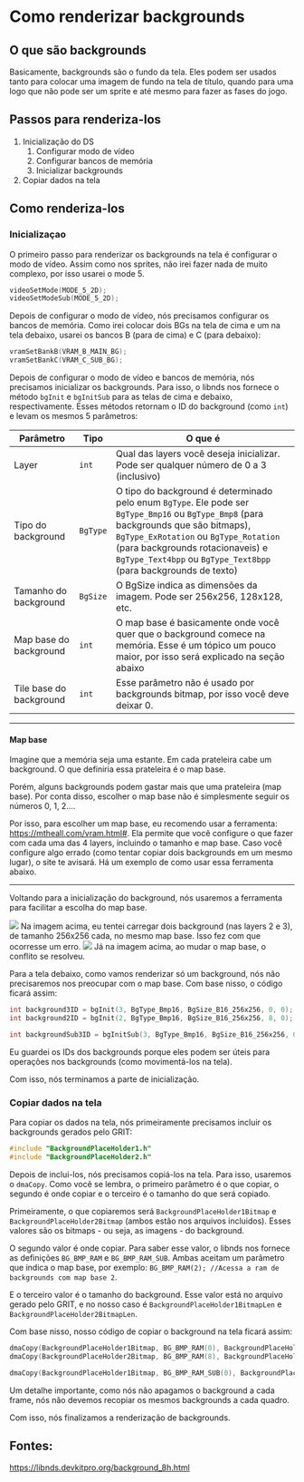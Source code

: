 # Como renderizar backgrounds
## O que são backgrounds
Basicamente, backgrounds são o fundo da tela. Eles podem ser usados tanto para colocar uma imagem de fundo na tela de título, quando para uma logo que não pode ser um sprite e até mesmo para fazer as fases do jogo.

## Passos para renderiza-los
1. Inicialização do DS
	1. Configurar modo de vídeo
	2. Configurar bancos de memória
	3. Inicializar backgrounds
3. Copiar dados na tela

## Como renderiza-los
### Inicializaçao
O primeiro passo para renderizar os backgrounds na tela é configurar o modo de vídeo. Assim como nos sprites, não irei fazer nada de muito complexo, por isso usarei o mode 5.
``` C++
videoSetMode(MODE_5_2D);
videoSetModeSub(MODE_5_2D);
```

Depois de configurar o modo de vídeo, nós precisamos configurar os bancos de memória. Como irei colocar dois BGs na tela de cima e um na tela debaixo, usarei os bancos B (para de cima) e C (para debaixo):
``` C++
vramSetBankB(VRAM_B_MAIN_BG);  
vramSetBankC(VRAM_C_SUB_BG);
```

Depois de configurar o modo de vídeo e bancos de memória, nós precisamos inicializar os backgrounds. Para isso, o libnds nos fornece o método `bgInit` e `bgInitSub` para as telas de cima e debaixo, respectivamente. Esses métodos retornam o ID do background (como `int`) e levam os mesmos 5 parâmetros:

|**Parâmetro**|**Tipo**|**O que é**|
|---|---|---|
|Layer|`int`|Qual das layers você deseja inicializar. Pode ser qualquer número de 0 a 3 (inclusivo)|
|Tipo do background|`BgType`|O tipo do background é determinado pelo enum `BgType`. Ele pode ser `BgType_Bmp16` ou `BgType_Bmp8` (para backgrounds que são bitmaps), `BgType_ExRotation` ou `BgType_Rotation` (para backgrounds rotacionaveis) e `BgType_Text4bpp` ou `BgType_Text8bpp` (para backgrounds de texto)| 
|Tamanho do background|`BgSize`|O BgSize indica as dimensões da imagem. Pode ser 256x256, 128x128, etc.|
|Map base do background|`int`|O map base é basicamente onde você quer que o background comece na memória. Esse é um tópico um pouco maior, por isso será explicado na seção abaixo|
|Tile base do background|`int`|Esse parâmetro não é usado por backgrounds bitmap, por isso você deve deixar 0.|

--------------------------------------------------------------------------
#### Map base
Imagine que a memória seja uma estante. Em cada prateleira cabe um background. O que definiria essa prateleira é o map base.

Porém, alguns backgrounds podem gastar mais que uma prateleira (map base). Por conta disso, escolher o map base não é simplesmente seguir os números 0, 1, 2.... 

Por isso, para escolher um map base, eu recomendo usar a ferramenta: https://mtheall.com/vram.html#. Ela permite que você configure o que fazer com cada uma das 4 layers, incluindo o tamanho e map base. Caso você configure algo errado (como tentar copiar dois backgrounds em um mesmo lugar), o site te avisará. Há um exemplo de como usar essa ferramenta abaixo.

----------------

Voltando para a inicialização do background, nós usaremos a ferramenta para facilitar a escolha do map base.

![](PrintMapBaseError.PNG)
Na imagem acima, eu tentei carregar dois background (nas layers 2 e 3), de tamanho 256x256 cada, no mesmo map base. Isso fez com que ocorresse um erro.
![](PrintMapBaseWorking.PNG)
Já na imagem acima, ao mudar o map base, o conflito se resolveu.

Para a tela debaixo, como vamos renderizar só um background, nós não precisaremos nos preocupar com o map base. Com base nisso, o código ficará assim:

```C++
int background3ID = bgInit(3, BgType_Bmp16, BgSize_B16_256x256, 0, 0);
int background2ID = bgInit(2, BgType_Bmp16, BgSize_B16_256x256, 8, 0);

int backgroundSub3ID = bgInitSub(3, BgType_Bmp16, BgSize_B16_256x256, 0, 0);
```

Eu guardei os IDs dos backgrounds porque eles podem ser úteis para operações nos backgrounds (como movimentá-los na tela).

Com isso, nós terminamos a parte de inicialização.

### Copiar dados na tela
Para copiar os dados na tela, nós primeiramente precisamos incluir os backgrounds gerados pelo GRIT:
```C++
#include "BackgroundPlaceHolder1.h"
#include "BackgroundPlaceHolder2.h"
```

Depois de inclui-los, nós precisamos copiá-los na tela. Para isso, usaremos o `dmaCopy`. Como você se lembra, o primeiro parâmetro é o que copiar, o segundo é onde copiar e o terceiro é o tamanho do que será copiado. 

Primeiramente, o que copiaremos será `BackgroundPlaceHolder1Bitmap` e `BackgroundPlaceHolder2Bitmap` (ambos estão nos arquivos incluidos). Esses valores são os bitmaps - ou seja, as imagens - do background. 

O segundo valor é onde copiar. Para saber esse valor, o libnds nos fornece as definições `BG_BMP_RAM` e `BG_BMP_RAM_SUB`. Ambas aceitam um parâmetro que indica o map base, por exemplo: `BG_BMP_RAM(2); //Acessa a ram de backgrounds com map base 2`.

E o terceiro valor é o tamanho do background. Esse valor está no arquivo gerado pelo GRIT, e no nosso caso é  `BackgroundPlaceHolder1BitmapLen` e `BackgroundPlaceHolder2BitmapLen`.

Com base nisso, nosso código de copiar o background na tela ficará assim:
```C++
dmaCopy(BackgroundPlaceHolder1Bitmap, BG_BMP_RAM(0), BackgroundPlaceHolder1BitmapLen);
dmaCopy(BackgroundPlaceHolder2Bitmap, BG_BMP_RAM(8), BackgroundPlaceHolder2BitmapLen);

dmaCopy(BackgroundPlaceHolder1Bitmap, BG_BMP_RAM_SUB(0), BackgroundPlaceHolder1BitmapLen);
```

Um detalhe importante, como nós não apagamos o background a cada frame, nós não devemos recopiar os mesmos backgrounds a cada quadro.

Com isso, nós finalizamos a renderização de backgrounds.
## Fontes:
https://libnds.devkitpro.org/background_8h.html